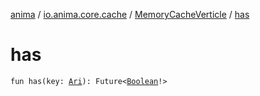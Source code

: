 [anima](../../index.md) / [io.anima.core.cache](../index.md) / [MemoryCacheVerticle](index.md) / [has](./has.md)

# has

`fun has(key: `[`Ari`](../../io.anima/-ari.md)`): Future<`[`Boolean`](https://kotlinlang.org/api/latest/jvm/stdlib/kotlin/-boolean/index.html)`!>`